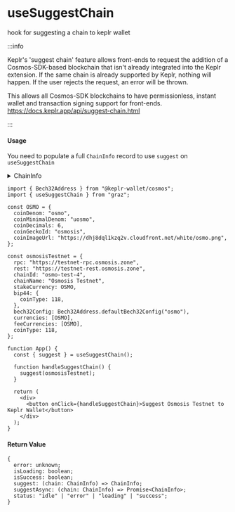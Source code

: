 # useSuggestChain

hook for suggesting a chain to keplr wallet

:::info

Keplr's 'suggest chain' feature allows front-ends to request the addition of a Cosmos-SDK-based blockchain that isn't already integrated into the Keplr extension. If the same chain is already supported by Keplr, nothing will happen. If the user rejects the request, an error will be thrown.

This allows all Cosmos-SDK blockchains to have permissionless, instant wallet and transaction signing support for front-ends.
https://docs.keplr.app/api/suggest-chain.html

:::

#### Usage

You need to populate a full `ChainInfo` record to use `suggest` on `useSuggestChain`

<details><summary>ChainInfo</summary>
<p>

https://docs.keplr.app/api/suggest-chain.html

```tsx
interface ChainInfo {
  readonly rpc: string;
  readonly rest: string;
  readonly chainId: string;
  readonly chainName: string;
  /**
   * This indicates the type of coin that can be used for stake.
   * You can get actual currency information from Currencies.
   */
  readonly stakeCurrency: Currency;
  readonly walletUrlForStaking?: string;
  readonly bip44: {
    coinType: number;
  };
  readonly alternativeBIP44s?: BIP44[];
  readonly bech32Config: Bech32Config;

  readonly currencies: AppCurrency[];
  /**
   * This indicates which coin or token can be used for fee to send transaction.
   * You can get actual currency information from Currencies.
   */
  readonly feeCurrencies: Currency[];

  /**
   * This is used to set the fee of the transaction.
   * If this field is empty, it just use the default gas price step (low: 0.01, average: 0.025, high: 0.04).
   * And, set field's type as primitive number because it is hard to restore the prototype after deserialzing if field's type is `Dec`.
   */
  readonly gasPriceStep?: {
    low: number;
    average: number;
    high: number;
  };

  /**
   * Indicate the features supported by this chain. Ex) cosmwasm, secretwasm ...
   */
  readonly features?: string[];
}
```

</p>
</details>

```tsx
import { Bech32Address } from "@keplr-wallet/cosmos";
import { useSuggestChain } from "graz";

const OSMO = {
  coinDenom: "osmo",
  coinMinimalDenom: "uosmo",
  coinDecimals: 6,
  coinGeckoId: "osmosis",
  coinImageUrl: "https://dhj8dql1kzq2v.cloudfront.net/white/osmo.png",
};

const osmosisTestnet = {
  rpc: "https://testnet-rpc.osmosis.zone",
  rest: "https://testnet-rest.osmosis.zone",
  chainId: "osmo-test-4",
  chainName: "Osmosis Testnet",
  stakeCurrency: OSMO,
  bip44: {
    coinType: 118,
  },
  bech32Config: Bech32Address.defaultBech32Config("osmo"),
  currencies: [OSMO],
  feeCurrencies: [OSMO],
  coinType: 118,
};

function App() {
  const { suggest } = useSuggestChain();

  function handleSuggestChain() {
    suggest(osmosisTestnet);
  }

  return (
    <div>
      <button onClick={handleSuggestChain}>Suggest Osmosis Testnet to Keplr Wallet</button>
    </div>
  );
}
```

#### Return Value

```tsx
{
  error: unknown;
  isLoading: boolean;
  isSuccess: boolean;
  suggest: (chain: ChainInfo) => ChainInfo;
  suggestAsync: (chain: ChainInfo) => Promise<ChainInfo>;
  status: "idle" | "error" | "loading" | "success";
}
```
